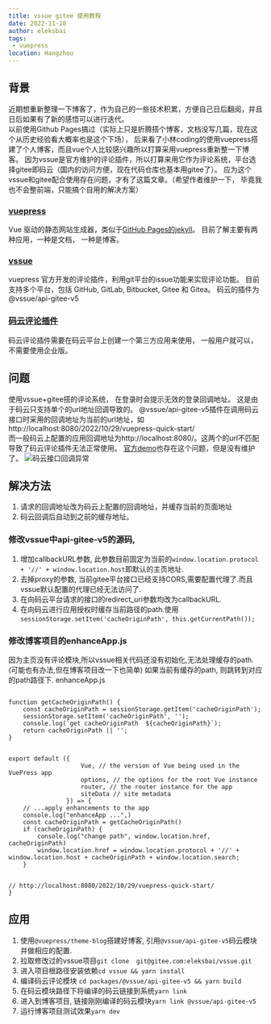 ```yaml
---
title: vssue gitee 使用教程
date: 2022-11-10
author: eleksbai
tags:
 - vuepress
location: Hangzhou
--- 
```


## 背景
近期想重新整理一下博客了，作为自己的一些技术积累，方便自己日后翻阅，并且日后如果有了新的感悟可以进行迭代。  
以前使用Github Pages搞过（实际上只是折腾搭个博客，文档没写几篇，现在这个从历史经验看大概率也是这个下场），
后来看了小林coding的使用vuepress搭建了个人博客，而且vue个人比较感兴趣所以打算采用vuepress重新整一下博客。
因为vssue是官方维护的评论插件，所以打算来用它作为评论系统，平台选择gitee即码云（国内的访问方便，现在代码仓库也基本用gitee了）。
应为这个vssue和gitee配合使用存在问题，才有了这篇文章。（希望作者维护一下， 毕竟我也不会整前端，只能搞个自用的解决方案）


### [vuepress](https://vuepress.vuejs.org/zh/)
Vue 驱动的静态网站生成器，类似于[GitHub Pages的jekyll](https://jekyllrb.com/docs/github-pages/)。
目前了解主要有两种应用，一种是文档， 一种是博客。

### [vssue](https://vssue.js.org/zh/)
vuepress 官方开发的评论插件，利用git平台的issue功能来实现评论功能。
目前支持多个平台，包括 GitHub, GitLab, Bitbucket, Gitee 和 Gitea。
码云的插件为@vssue/api-gitee-v5

### [码云评论插件](https://vssue.js.org/zh/guide/gitee.html)
码云评论插件需要在码云平台上创建一个第三方应用来使用， 一般用户就可以，不需要使用企业版。

## 问题
使用vssue+gitee搭的评论系统， 在登录时会提示无效的登录回调地址。
这是由于码云只支持单个的url地址回调导致的。
@vssue/api-gitee-v5插件在调用码云接口时采用的回调地址为当前的url地址，如http://localhost:8080/2022/10/29/vuepress-quick-start/  
而一般码云上配置的应用回调地址为http://localhost:8080/。这两个的url不匹配导致了码云评论插件无法正常使用。
[官方demo](https://vssue.js.org/zh/demo/gitee.html)也存在这个问题，但是没有维护了。
![码云接口回调异常](/gitee-callback-error.png)

## 解决方法
1. 请求的回调地址改为码云上配置的回调地址，并缓存当前的页面地址
2. 码云回调后自动到之前的缓存地址。

### 修改vssue中api-gitee-v5的源码,

1. 增加callbackURL参数, 此参数目前固定为当前的`window.location.protocol + '//' + window.location.host`即默认的主页地址.
2. 去掉proxy的参数, 当前gitee平台接口已经支持CORS,需要配置代理了.而且vssue默认配置的代理已经无法访问了.
3. 在向码云平台请求的接口的redirect_uri参数均改为callbackURL.
4. 在向码云进行应用授权时缓存当前路径的path.使用`sessionStorage.setItem('cacheOriginPath', this.getCurrentPath());`

### 修改博客项目的enhanceApp.js
因为主页没有评论模块,所以vssue相关代码还没有初始化,无法处理缓存的path.(可能也有办法,但在博客项目改一下也简单)
如果当前有缓存的path, 则跳转到对应的path路径下.
enhanceApp.js
```

function getCacheOriginPath() {
    const cacheOriginPath = sessionStorage.getItem('cacheOriginPath');
    sessionStorage.setItem('cacheOriginPath', '');
    console.log(`get cacheOriginPath  ${cacheOriginPath}`);
    return cacheOriginPath || '';
}


export default ({
                    Vue, // the version of Vue being used in the VuePress app
                    options, // the options for the root Vue instance
                    router, // the router instance for the app
                    siteData // site metadata
                }) => {
    // ...apply enhancements to the app
    console.log("enhanceApp ...",)
    const cacheOriginPath = getCacheOriginPath()
    if (cacheOriginPath) {
        console.log("change path", window.location.href, cacheOriginPath)
        window.location.href = window.location.protocol + '//' + window.location.host + cacheOriginPath + window.location.search;
    }


// http://localhost:8080/2022/10/29/vuepress-quick-start/
}
```


## 应用
1. 使用`@vuepress/theme-blog`搭建好博客, 引用`@vssue/api-gitee-v5`码云模块并做相应的配置.
2. 拉取修改过的vssue项目`git clone  git@gitee.com:eleksbai/vssue.git`
3. 进入项目根路径安装依赖`cd vssue && yarn install`
4. 编译码云评论模块 `cd packages/@vssue/api-gitee-v5 && yarn build`
5. 在码云模块路径下将编译的码云链接到系统`yarn link`
6. 进入到博客项目, 链接刚刚编译的码云模块`yarn link @vssue/api-gitee-v5`
7. 运行博客项目测试效果`yarn dev`














